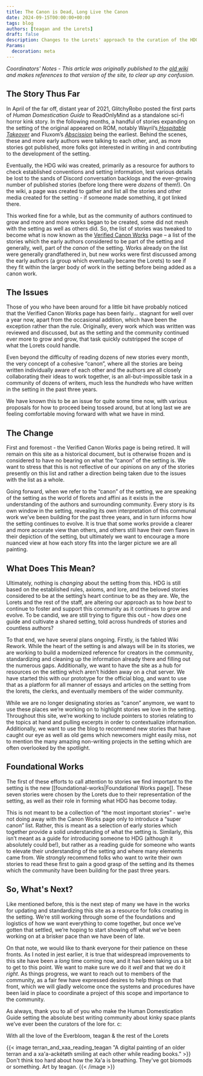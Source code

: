 ```yaml
---
title: The Canon is Dead, Long Live the Canon
date: 2024-09-15T00:00:00+00:00
tags: blog
authors: [teagan and the Lorets]
draft: false
description: Changes to the Lorets' approach to the curation of the HDG setting.
Params:
  decoration: meta
---
```


_Coordinators' Notes - This article was originally published to the [old wiki](https://humandomestication.guide/en/blog/CanonIsDead) and makes references to that version of the site, to clear up any confusion._
## The Story Thus Far
In April of the far off, distant year of 2021, GlitchyRobo posted the first parts of *Human Domestication Guide* to ReadOnlyMind as a standalone sci-fi horror kink story. In the following months, a handful of stories expanding on the setting of the original appeared on ROM, notably Wayril’s[ _Hospitable Takeover_](https://readonlymind.com/@Wayril/HospitableTakeover/) and Fluxom’s [_Abscission_](https://archiveofourown.org/works/44917270/) being the earliest. Behind the scenes, these and more early authors were talking to each other, and, as more stories got published, more folks got interested in writing in and contributing to the development of the setting.

Eventually, the HDG wiki was created, primarily as a resource for authors to check established conventions and setting information, lest various details be lost to the sands of Discord conversation backlogs and the ever-growing number of published stories (before long there were *dozens* of them!). On the wiki, a page was created to gather and list all the stories and other media created for the setting - if someone made something, it got linked there.

This worked fine for a while, but as the community of authors continued to grow and more and more works began to be created, some did not mesh with the setting as well as others did. So, the list of stories was tweaked to become what is now known as the [Verified Canon Works](https://humandomestication.guide/other-works) page – a list of the stories which the early authors considered to be part of the setting and generally, well, part of the *canon* of the setting. Works already on the list were generally grandfathered in, but new works were first discussed among the early authors (a group which eventually became the Lorets) to see if they fit within the larger body of work in the setting before being added as a canon work.
## The Issues
Those of you who have been around for a little bit have probably noticed that the Verified Canon Works page has been fairly… stagnant for well over a year now, apart from the occasional addition, which have been the exception rather than the rule. Originally, every work which was written was reviewed and discussed, but as the setting and the community continued ever more to grow and grow, that task quickly outstripped the scope of what the Lorets could handle.

Even beyond the difficulty of reading dozens of new stories every month, the very concept of a cohesive “canon”, where all the stories are being written individually aware of each other and the authors are all closely collaborating their ideas to work together, is an all-but-impossible task in a community of dozens of writers, much less the *hundreds* who have written in the setting in the past three years.

We have known this to be an issue for quite some time now, with various proposals for how to proceed being tossed around, but at long last we are feeling comfortable moving forward with what we have in mind.
## The Change
First and foremost - the Verified Canon Works page is being retired. It will remain on this site as a historical document, but is otherwise frozen and is considered to have no bearing on what the “canon” of the setting is. We want to stress that this is not reflective of our opinions on any of the stories presently on this list and rather a direction being taken due to the issues with the list as a whole.

Going forward, when we refer to the “canon” of the setting, we are speaking of the setting as the world of florets and affini as it exists in the understanding of the authors and surrounding community. Every story is its own window in the setting, revealing its own interpretation of this communal work we’ve been building for the past three years, and in turn informs how the setting continues to evolve. It is true that some works provide a clearer and more accurate view than others, and others still have their own flaws in their depiction of the setting, but ultimately we want to encourage a more nuanced view at how each story fits into the larger picture we are all painting.
## What Does This Mean?
Ultimately, nothing is *changing* about the setting from this. HDG is still based on the established rules, axioms, and lore, and the beloved stories considered to be at the setting’s heart continue to be as they are. We, the Lorets and the rest of the staff, are altering our approach as to how *best* to continue to foster and support this community as it continues to grow and evolve. To be candid, we are still trying to figure this out - how *does* one guide and cultivate a shared setting, told across hundreds of stories and countless authors?

To that end, we have several plans ongoing. Firstly, is the fabled Wiki Rework. While the heart of the setting is and always will be in its stories, we are working to build a modernized reference for creators in the community, standardizing and cleaning up the information already there and filling out the numerous gaps. Additionally, we want to have the site as a hub for resources on the setting which aren’t hidden away on a chat server. We have started this with our prototype for the official blog, and want to use that as a platform for all manner of essays and articles on the setting from the lorets, the clerks, and eventually members of the wider community.

While we are no longer designating stories as “canon” anymore, we want to use these places we’re working on to highlight stories we love in the setting. Throughout this site, we’re working to include pointers to stories relating to the topics at hand and pulling excerpts in order to contextualize information. Additionally, we want to use the blog to recommend new stories that have caught our eye as well as old gems which newcomers might easily miss, not to mention the many amazing non-writing projects in the setting which are often overlooked by the spotlight.
## Foundational Works
The first of these efforts to call attention to stories we find important to the setting is the new [[foundational-works|Foundational Works page]]. These seven stories were chosen by the Lorets due to their representation of the setting, as well as their role in forming what HDG has become today.

This is not meant to be a collection of “the most important stories” - we’re not doing away with the Canon Works page only to introduce a “super canon” list. Rather, this is meant as a selection of early stories which together provide a solid understanding of what the setting is. Similarly, this isn’t meant as a guide for introducing someone to HDG (although it absolutely could be!), but rather as a reading guide for someone who wants to elevate their understanding of the setting and where many elements came from. We *strongly* recommend folks who want to write their own stories to read these first to gain a good grasp of the setting and its themes which the community have been building for the past three years.
## So, What's Next?
Like mentioned before, this is the next step of many we have in the works for updating and standardizing this site as a resource for folks creating in the setting. We’re still working through some of the foundations and logistics of how we want everything to come together, but once we’ve gotten that settled, we’re hoping to start showing off what we’ve been working on at a brisker pace than we have been of late.

On that note, we would like to thank everyone for their patience on these fronts. As I noted in jest earlier, it is true that widespread improvements to this site have been a *long* time coming now, and it has been taking us a bit to get to this point. We want to make sure we do it *well* and that we do it *right*. As things progress, we want to reach out to members of the community, as a fair few have expressed desires to help things on that front, which we will gladly welcome once the systems and procedures have been laid in place to coordinate a project of this scope and importance to the community.


As always, thank you to all of you who make the Human Domestication Guide setting the absolute best writing community about kinky space plants we’ve ever been the curators of the lore for. c:

With all the love of the Everbloom,
teagan & the rest of the Lorets

{{< image terran_and_xaa_reading_teagan "A digital painting of an older terran and a xa'a-ackétøth smiling at each other while reading books." >}}
    Don't think too hard about how the Xa'a is breathing. They've got biomods or something.
    Art by teagan.
{{< /image >}}
